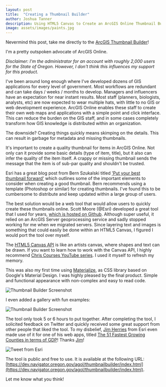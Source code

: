 ```yaml
---
layout: post
title:  "Creating a Thumbnail Builder"
author: Joshua Tanner
description: Using HTML5 Canvas to Create an ArcGIS Online Thumbnail Builder
image: assets/images/paints.jpg
---
```


Nevermind this post, take me directly to the [ArcGIS Thumbnail Builder](https://dev.navigator.oregon.gov/agol/thumbnailbuilder/index.html?background=./img/gallery/boat.jpg&logo=./img/gallery/osmb.png&titleColor=111,166,166,0.7&title=Great%20White%20Shark%20Migratory%20Patterns&category=Feature%20Service&sidebarColor=166,17,3,0.7)!

I'm a pretty outspoken advocate of ArcGIS Online.  

*Disclaimer: I'm the administrator for an account with roughly 2,000 users for the State of Oregon.  However, I don't think this influences my support for this product.*  

I've been around long enough where I've developed dozens of GIS applications for every level of
government.  Most workflows are redundant and can take days / weeks / months to develop.  Managers and
influencers have an expectation for near instant results. Most staff (planners, biologists, analysts, etc)
are now expected to wear multiple hats, with little to no GIS or web development experience.  ArcGIS Online enables these staff to create their own web maps and applications with a simple point and click interface.  This can reduce the burden on the GIS staff, and in some cases completely transform how GIS knowledge is distributed within an organization.

The downside?  Creating things quickly means skimping on the details.  This can result in
garbage for metadata and missing thumbnails.

It's important to create a quality thumbnail for items in ArcGIS Online.  Not only can it provide some basic details (type of item, title), but it also can
infer the quality of the item itself.  A crappy or missing thumbnail sends the message that the item
is of sub-par quality and shouldn't be trusted.

Esri has a great blog post from Bern Szukalski titled ['Put your best thumbnail forward'](https://www.esri.com/arcgis-blog/products/arcgis-online/uncategorized/put-your-best-thumbnail-forward/) which outlines some of the important elements to consider when creating a good thumbnail.  Bern recommends using a template (Photoshop or similar) for creating thumbnails.  I've found this to be cumbersome to distribute and keep updated within
a large group of users.

The best solution would be a web tool that would allow users to quickly create these thumbnails online.  Scott Moore (@Esri) developed a great tool that I used for years, [which is hosted on Github](https://github.com/Esri/thumbnail-builder-js).  Although super useful, it relied on an ArcGIS Server geoprocessing service and sadly stopped working for me when we migrated servers.  Since layering text and images is something that could easily be done within an HTML5 Canvas, I figured I would port the tool over myself.

The [HTML5 Canvas API](https://developer.mozilla.org/en-US/docs/Web/API/Canvas_API) is like an artists canvas, where shapes and text can be drawn.  If you want to learn how to work with the Canvas API, I highly
recommend [Chris Courses YouTube series](https://www.youtube.com/watch?v=EO6OkltgudE).  I used it myself to refresh my memory.

This was also my first time using [Materialize](https://materializecss.com/), as CSS library based on Google's Material Design.  I was highly pleased by the final product.  Simple and functional appearance with non-complex and easy to read code.  

![Thumbnail Builder Screenshot]({{site.url}}/assets/images/blog/screenshots/thumbnail_builder_ss.png)

I even added a gallery with fun examples:

![Thumbnail Builder Screenshot]({{site.url}}/assets/images/blog/screenshots/tb_gallery.jpg)

The tool only took 5 or 6 hours to put together.  After completing the tool, I solicited feedback on Twitter and quickly received some great support from other people that liked the tool.  To my disbelief, [Jim Herries](https://twitter.com/jherries) from Esri even made use of it for one of his web apps, titled [The 51 Fastest Growing Counties in terms of GDP](https://nation.maps.arcgis.com/home/item.html?id=c9043022a43e44eaaca078553c3abbc2)!  Thanks [Jim](https://twitter.com/jherries)!

![Tweet from Esri]({{site.url}}/assets/images/blog/screenshots/tb_tweet.jpg)

The tool is public and free to use.  It is available at the following URL: [https://dev.navigator.oregon.gov/agol/thumbnailbuilder/index.html](https://dev.navigator.oregon.gov/agol/thumbnailbuilder/index.html).

Let me know what you think!
